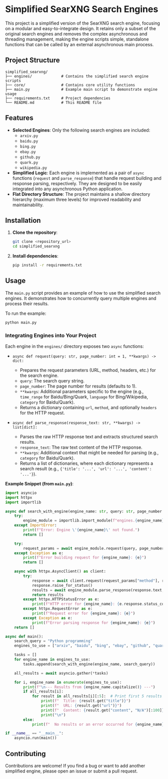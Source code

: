 # Simplified SearXNG Search Engines

This project is a simplified version of the SearXNG search engine, focusing on a modular and easy-to-integrate design. It retains only a subset of the original search engines and removes the complex asynchronous and threading management, making the engine scripts simple, standalone functions that can be called by an external asynchronous main process.

## Project Structure

```
simplified_searxng/
├── engines/             # Contains the simplified search engine scripts
├── core/                # Contains core utility functions
├── main.py              # Example main script to demonstrate engine usage
├── requirements.txt     # Project dependencies
└── README.md            # This README file
```

## Features

*   **Selected Engines**: Only the following search engines are included:
    *   `arxiv.py`
    *   `baidu.py`
    *   `bing.py`
    *   `ebay.py`
    *   `github.py`
    *   `quark.py`
    *   `wikipedia.py`
*   **Simplified Logic**: Each engine is implemented as a pair of `async` functions (`request` and `parse_response`) that handle request building and response parsing, respectively. They are designed to be easily integrated into any asynchronous Python application.
*   **Flat Directory Structure**: The project maintains a shallow directory hierarchy (maximum three levels) for improved readability and maintainability.

## Installation

1.  **Clone the repository**:

    ```bash
    git clone <repository_url>
    cd simplified_searxng
    ```

2.  **Install dependencies**:

    ```bash
    pip install -r requirements.txt
    ```

## Usage

The `main.py` script provides an example of how to use the simplified search engines. It demonstrates how to concurrently query multiple engines and process their results.

To run the example:

```bash
python main.py
```

### Integrating Engines into Your Project

Each engine in the `engines/` directory exposes two `async` functions:

*   `async def request(query: str, page_number: int = 1, **kwargs) -> dict:`
    *   Prepares the request parameters (URL, method, headers, etc.) for the search engine.
    *   `query`: The search query string.
    *   `page_number`: The page number for results (defaults to 1).
    *   `**kwargs`: Additional parameters specific to the engine (e.g., `time_range` for Baidu/Bing/Quark, `language` for Bing/Wikipedia, `category` for Baidu/Quark).
    *   Returns a dictionary containing `url`, `method`, and optionally `headers` for the HTTP request.

*   `async def parse_response(response_text: str, **kwargs) -> list[dict]:`
    *   Parses the raw HTTP response text and extracts structured search results.
    *   `response_text`: The raw text content of the HTTP response.
    *   `**kwargs`: Additional context that might be needed for parsing (e.g., `category` for Baidu/Quark).
    *   Returns a list of dictionaries, where each dictionary represents a search result (e.g., `{'title': '...', 'url': '...', 'content': '...'}`).

**Example Snippet (from `main.py`)**:

```python
import asyncio
import httpx
import importlib

async def search_with_engine(engine_name: str, query: str, page_number: int = 1, **kwargs):
    try:
        engine_module = importlib.import_module(f"engines.{engine_name}")
    except ImportError:
        print(f"Error: Engine \'{engine_name}\' not found.")
        return []

    try:
        request_params = await engine_module.request(query, page_number=page_number, **kwargs)
    except Exception as e:
        print(f"Error building request for {engine_name}: {e}")
        return []

    async with httpx.AsyncClient() as client:
        try:
            response = await client.request(request_params["method"], request_params["url"], headers=request_params.get("headers"))
            response.raise_for_status()
            results = await engine_module.parse_response(response.text, **kwargs)
            return results
        except httpx.HTTPStatusError as e:
            print(f"HTTP error for {engine_name}: {e.response.status_code} - {e.response.text}")
        except httpx.RequestError as e:
            print(f"Request error for {engine_name}: {e}")
        except Exception as e:
            print(f"Error parsing response for {engine_name}: {e}")
    return []

async def main():
    search_query = "Python programming"
    engines_to_use = ["arxiv", "baidu", "bing", "ebay", "github", "quark", "wikipedia"]

    tasks = []
    for engine_name in engines_to_use:
        tasks.append(search_with_engine(engine_name, search_query))

    all_results = await asyncio.gather(*tasks)

    for i, engine_name in enumerate(engines_to_use):
        print(f"\n--- Results from {engine_name.capitalize()} ---")
        if all_results[i]:
            for result in all_results[i][:5]:  # Print first 5 results
                print(f"  Title: {result.get("title")}")
                print(f"  URL: {result.get("url")}")
                print(f"  Content: {result.get("content", "N/A")[:100]}...")
                print("\n")
        else:
            print(f"  No results or an error occurred for {engine_name}.")

if __name__ == "__main__":
    asyncio.run(main())
```

## Contributing

Contributions are welcome! If you find a bug or want to add another simplified engine, please open an issue or submit a pull request.

